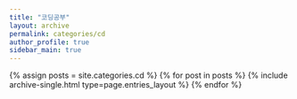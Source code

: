 ```yaml
---
title: "코딩공부"
layout: archive
permalink: categories/cd
author_profile: true
sidebar_main: true
---
```



{% assign posts = site.categories.cd %}
{% for post in posts %} {% include archive-single.html type=page.entries_layout %} {% endfor %}